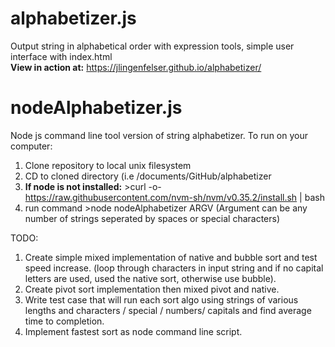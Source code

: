 # alphabetizer.js
Output string in alphabetical order with expression tools, simple user interface with index.html  
**View in action at:** https://jlingenfelser.github.io/alphabetizer/

# nodeAlphabetizer.js
Node js command line tool version of string alphabetizer.
To run on your computer:
1. Clone repository to local unix filesystem
2. CD to cloned directory (i.e /documents/GitHub/alphabetizer
3. **If node is not installed:** >curl -o- https://raw.githubusercontent.com/nvm-sh/nvm/v0.35.2/install.sh | bash
4. run command >node nodeAlphabetizer ARGV (Argument can be any number of strings seperated by spaces or special characters)





TODO:
1. Create simple mixed implementation of native and bubble sort and test speed increase. (loop through characters in input string and if no capital letters are used, used the native sort, otherwise use bubble). 
2. Create pivot sort implementation then mixed pivot and native. 
3. Write test case that will run each sort algo using strings of various lengths and characters / special / numbers/ capitals and find average time to completion. 
4. Implement fastest sort as node command line script.
